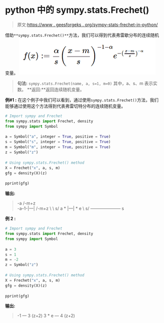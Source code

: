 # python 中的 sympy.stats.Frechet()

> 原文:[https://www . geesforgeks . org/sympy-stats-frechet-in-python/](https://www.geeksforgeeks.org/sympy-stats-frechet-in-python/)

借助`**sympy.stats.Frechet()**`方法，我们可以得到代表弗雷歇分布的连续随机变量。
![](img/84e595240a5c6d1290a56b7f859f9784.png)

> **句法:** `sympy.stats.Frechet(name, a, s=1, m=0)`
> 其中，a、s、m 表示实数。
> **返回:**返回连续随机变量。

**例#1 :**
在这个例子中我们可以看到，通过使用`sympy.stats.Frechet()`方法，我们能够通过使用这个方法得到代表弗雷切特分布的连续随机变量。

```py
# Import sympy and Frechet
from sympy.stats import Frechet, density
from sympy import Symbol

a = Symbol("a", integer = True, positive = True)
s = Symbol("s", integer = True, positive = True)
m = Symbol("m", integer = True, positive = True)
z = Symbol("z")

# Using sympy.stats.Frechet() method
X = Frechet("x", a, s, m)
gfg = density(X)(z)

pprint(gfg)
```

**输出:**

> -a
> /-m+z \
> -a–1-|—|
> /-m+z \ \ s/
> a * |—| * e
> \ s/
> ———————
> s

**例 2 :**

```py
# Import sympy and Frechet
from sympy.stats import Frechet, density
from sympy import Symbol

a = 3
s = 1
m = -2
z = Symbol("z")

# Using sympy.stats.Frechet() method
X = Frechet("x", a, s, m)
gfg = density(X)(z)

pprint(gfg)
```

**输出:**

> -1
> —
> 3
> (z+2)
> 3 * e
> —
> 4
> (z+2)